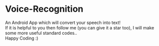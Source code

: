 # Voice-Recognition
An Android App which will convert your speech into text!  
If it is helpful to you then follow me (you can give it a star too), I will make some more useful standard codes..  
Happy Coding :)
